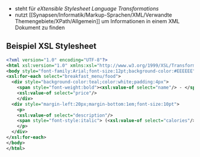 - steht für *eXtensible Stylesheet Language Transformations*
- nutzt [[Synapsen/Informatik/Markup-Sprachen/XML/Verwandte Themengebiete/XPath/Allgemein]] um Informationen in einem XML Dokument zu finden

## Beispiel XSL Stylesheet
```xml
<?xml version="1.0" encoding="UTF-8"?>  
<html xsl:version="1.0" xmlns:xsl="http://www.w3.org/1999/XSL/Transform">  
<body style="font-family:Arial;font-size:12pt;background-color:#EEEEEE">  
<xsl:for-each select="breakfast_menu/food">  
  <div style="background-color:teal;color:white;padding:4px">  
    <span style="font-weight:bold"><xsl:value-of select="name"/> - </span>  
    <xsl:value-of select="price"/>  
    </div>  
  <div style="margin-left:20px;margin-bottom:1em;font-size:10pt">  
    <p>  
    <xsl:value-of select="description"/>  
    <span style="font-style:italic"> (<xsl:value-of select="calories"/> calories per serving)</span>  
    </p>  
  </div>  
</xsl:for-each>  
</body>  
</html>
```
